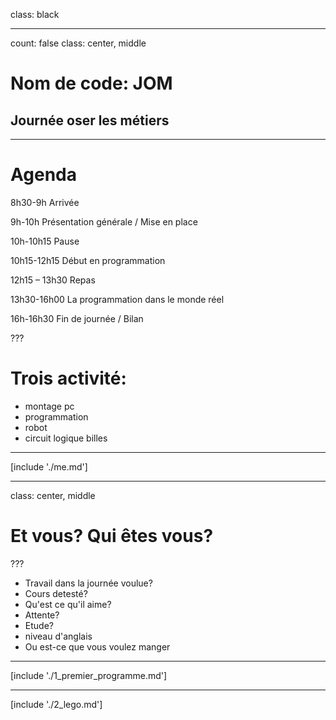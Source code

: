 class: black

---

count: false
class: center, middle

# Nom de code: JOM

## Journée oser les métiers

---

# Agenda

8h30-9h 		Arrivée 

9h-10h 			Présentation générale / Mise en place 

10h-10h15		Pause 

10h15-12h15	Début en programmation 

12h15 – 13h30	Repas 

13h30-16h00	La programmation dans le monde réel

16h-16h30		Fin de journée / Bilan 

???

# Trois activité:

- montage pc
- programmation
- robot
- circuit logique billes

---

[include './me.md']

---
class: center, middle

# Et vous? Qui êtes vous?    



???

- Travail dans la journée voulue?
- Cours detesté?
- Qu'est ce qu'il aime?
- Attente?
- Etude?
- niveau d'anglais
- Ou est-ce que vous voulez manger

---

[include './1_premier_programme.md']

---

[include './2_lego.md']